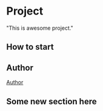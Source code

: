 # Project
"This is awesome project."
## How to start
## Author

[Author](author.md)

## Some new section here
